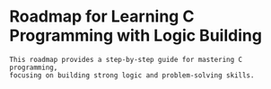 # Roadmap for Learning C Programming with Logic Building

```plaintext
This roadmap provides a step-by-step guide for mastering C programming, 
focusing on building strong logic and problem-solving skills.
